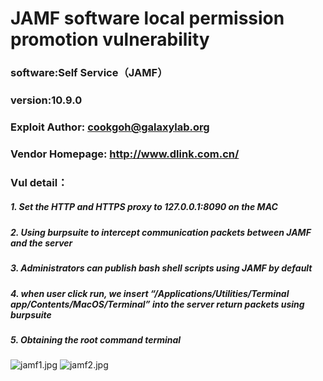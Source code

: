 # JAMF software  local permission promotion vulnerability
### software:Self Service（JAMF）

### version:10.9.0

### Exploit Author: cookgoh@galaxylab.org

### Vendor Homepage: http://www.dlink.com.cn/


### Vul detail：
##### 1. Set the HTTP and HTTPS proxy to 127.0.0.1:8090 on the MAC
##### 2. Using burpsuite to intercept communication packets between JAMF and the server
##### 3.  Administrators can publish bash shell scripts using JAMF by default
##### 4. when user click run,  we insert “/Applications/Utilities/Terminal app/Contents/MacOS/Terminal”    into the server return packets using burpsuite
##### 5. Obtaining the root command terminal

![jamf1.jpg](https://github.com/PAGalaxyLab/VulInfo/blob/master/JAMF/jamf1.jpg)
![jamf2.jpg](https://github.com/PAGalaxyLab/VulInfo/blob/master/JAMF/jamf2.jpg)
